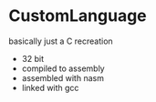 # CustomLanguage
basically just a C recreation
* 32 bit
* compiled to assembly
* assembled with nasm
* linked with gcc
